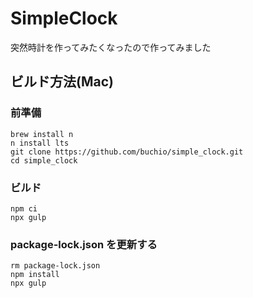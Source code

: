 # SimpleClock

突然時計を作ってみたくなったので作ってみました

## ビルド方法(Mac)

### 前準備

    brew install n
    n install lts
    git clone https://github.com/buchio/simple_clock.git
    cd simple_clock


### ビルド

    npm ci
    npx gulp

### package-lock.json を更新する

    rm package-lock.json
    npm install
    npx gulp

